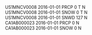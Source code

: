 US1MNCV0008	2016-01-01	PRCP	0	T		N	
US1MNCV0008	2016-01-01	SNOW	0	T		N	
US1MNCV0008	2016-01-01	SNWD	127			N	
CA1AB000023	2016-01-01	PRCP	0			N	
CA1AB000023	2016-01-01	SNOW	0			N	
